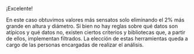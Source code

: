 ¡Excelente!

En este caso obtuvimos valores más sensatos solo eliminando el 2% más grande en altura y diámetro. Si bien no hay reglas sobre qué datos son atípicos y qué datos no, existen ciertos criterios y bibliotecas que, a partir de ellos,  implementan filtrados. La elección de estas herramientas queda a cargo de las personas encargadas de realizar el análisis.
